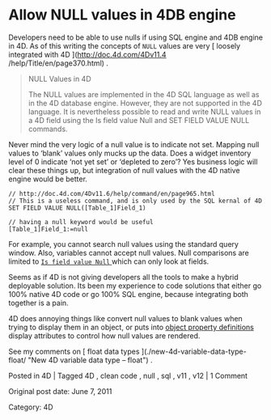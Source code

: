 # Allow NULL values in 4DB engine

Developers need to be able to use nulls if using SQL engine and 4DB engine in
4D. As of this writing the concepts of ` NULL ` values are very [ loosely
integrated with 4D ](http://doc.4d.com/4Dv11.4 /help/Title/en/page370.html) .

> NULL Values in 4D
>
> The NULL values are implemented in the 4D SQL language as well as in the 4D
> database engine. However, they are not supported in the 4D language. It is
> nevertheless possible to read and write NULL values in a 4D field using the
> Is field value Null and SET FIELD VALUE NULL commands.

Never mind the very logic of a null value is to indicate not set. Mapping null
values to ‘blank’ values only mucks up the data. Does a widget inventory level
of 0 indicate ‘not yet set’ or ‘depleted to zero’? Yes business logic will
clear these things up, but integration of null values with the 4D native
engine would be better.

    
    
    // http://doc.4d.com/4Dv11.6/help/command/en/page965.html
    // This is a useless command, and is only used by the SQL kernal of 4D
    SET FIELD VALUE NULL([Table_1]Field_1)
    
    // having a null keyword would be useful
    [Table_1]Field_1:=null
    

For example, you cannot search null values using the standard query window.
Also, variables cannot accept null values. Null comparisons are limited to [ `
Is field value Null `
](http://doc.4d.com/4Dv11.6/help/command/en/page964.html) which can only look
at fields.

Seems as if 4D is not giving developers all the tools to make a hybrid
deployable solution. Its been my experience to code solutions that either go
100% native 4D code or go 100% SQL engine, because integrating both together
is a pain.

4D does annoying things like convert null values to blank values when trying
to display them in an object, or puts into [ object property definitions
](http://kb.4d.com/search/assetid=75825) display attributes to control how
null values are rendered.

See my comments on [ float data types
](./new-4d-variable-data-type-
float/ "New 4D variable data type – float") .

Posted in 4D | Tagged 4D , clean code , null , sql , v11 , v12 | 1 Comment 


Original post date: June 7, 2011

Category: 4D